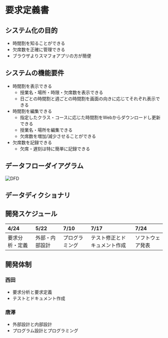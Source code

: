 # 要求定義書

## システム化の目的

- 時間割を知ることができる
- 欠席数を正確に管理できる
- ブラウザよりスマフォアプリの方が簡便

## システムの機能要件

- 時間割を表示できる
	- 授業名・場所・時限・欠席数を表示できる
	- 日ごとの時間割と週ごとの時間割を画面の向きに応じてそれぞれ表示できる
- 時間割を編集できる
	- 指定したクラス・コースに応じた時間割をWebからダウンロードし更新できる
	- 授業名・場所を編集できる
	- 欠席数を増加/減少させることができる
- 欠席数を記録できる
	- 欠席・遅刻は特に簡単に記録できる

## データフローダイアグラム

![DFD](./DFD.jpeg)

## データディクショナリ

## 開発スケジュール

| 4/24 | 5/22 | 7/10 | 7/17 | 7/24 |
|:--|:--|:--|:--|:--|
| 要求分析・定義 | 外部・内部設計 | プログラミング | テスト修正とドキュメント作成 | ソフトウェア発表 |

## 開発体制

### 西田

- 要求分析と要求定義
- テストとドキュメント作成

### 唐澤

- 外部設計と内部設計
- プログラム設計とプログラミング

